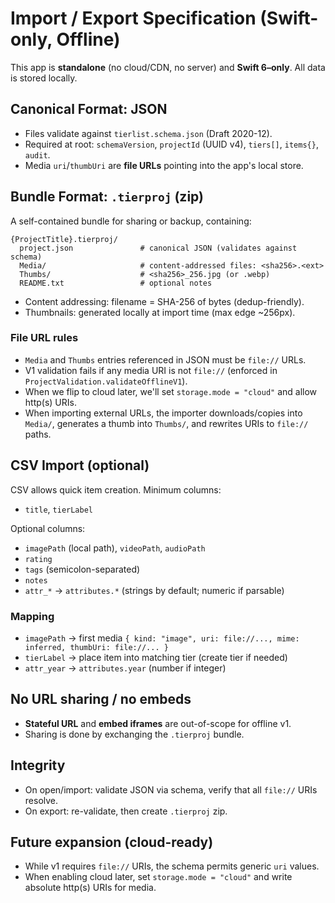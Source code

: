 # Import / Export Specification (Swift-only, Offline)

This app is **standalone** (no cloud/CDN, no server) and **Swift 6–only**. All data is stored locally.

## Canonical Format: JSON

- Files validate against `tierlist.schema.json` (Draft 2020-12).
- Required at root: `schemaVersion`, `projectId` (UUID v4), `tiers[]`, `items{}`, `audit`.
- Media `uri`/`thumbUri` are **file URLs** pointing into the app's local store.

## Bundle Format: `.tierproj` (zip)

A self-contained bundle for sharing or backup, containing:
```
{ProjectTitle}.tierproj/
  project.json               # canonical JSON (validates against schema)
  Media/                     # content-addressed files: <sha256>.<ext>
  Thumbs/                    # <sha256>_256.jpg (or .webp)
  README.txt                 # optional notes
```
- Content addressing: filename = SHA-256 of bytes (dedup-friendly).
- Thumbnails: generated locally at import time (max edge ~256px).

### File URL rules
- `Media` and `Thumbs` entries referenced in JSON must be `file://` URLs.
- V1 validation fails if any media URI is not `file://` (enforced in `ProjectValidation.validateOfflineV1`).
- When we flip to cloud later, we'll set `storage.mode = "cloud"` and allow http(s) URIs.
- When importing external URLs, the importer downloads/copies into `Media/`, generates a thumb into `Thumbs/`, and rewrites URIs to `file://` paths.

## CSV Import (optional)

CSV allows quick item creation. Minimum columns:
- `title`, `tierLabel`

Optional columns:
- `imagePath` (local path), `videoPath`, `audioPath`
- `rating`
- `tags` (semicolon-separated)
- `notes`
- `attr_*` → `attributes.*` (strings by default; numeric if parsable)

### Mapping
- `imagePath` → first media `{ kind: "image", uri: file://..., mime: inferred, thumbUri: file://... }`
- `tierLabel` → place item into matching tier (create tier if needed)
- `attr_year` → `attributes.year` (number if integer)

## No URL sharing / no embeds
- **Stateful URL** and **embed iframes** are out-of-scope for offline v1.
- Sharing is done by exchanging the `.tierproj` bundle.

## Integrity

- On open/import: validate JSON via schema, verify that all `file://` URIs resolve.
- On export: re-validate, then create `.tierproj` zip.

## Future expansion (cloud-ready)
- While v1 requires `file://` URIs, the schema permits generic `uri` values.
- When enabling cloud later, set `storage.mode = "cloud"` and write absolute http(s) URIs for media.
